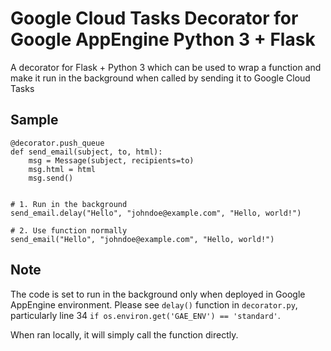 # Google Cloud Tasks Decorator for Google AppEngine Python 3 + Flask
A decorator for Flask + Python 3 which can be used to wrap a function and make it run in the background when called by sending it to Google Cloud Tasks

## Sample
```python3
@decorator.push_queue
def send_email(subject, to, html):
    msg = Message(subject, recipients=to)
    msg.html = html
    msg.send()


# 1. Run in the background
send_email.delay("Hello", "johndoe@example.com", "Hello, world!")

# 2. Use function normally
send_email("Hello", "johndoe@example.com", "Hello, world!")
```

## Note
The code is set to run in the background only when deployed in Google AppEngine environment. Please see `delay()` function in `decorator.py`, particularly line 34 `if os.environ.get('GAE_ENV') == 'standard'`.

When ran locally, it will simply call the function directly.
